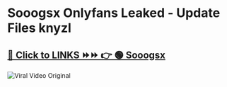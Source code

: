 
 # Sooogsx Onlyfans Leaked - Update Files knyzl

## <h2><a href="https://clipsfans.com/Sooogsx&ref=git">🔗 Click to LINKS ⏩⏩ 👉 🟢 Sooogsx </a></h2>

<a href="https://clipsfans.com/Sooogsx&ref=git" rel="nofollow" data-target="animated-image.originalLink"><img src="https://i.ibb.co.com/xMMVF88/686577567.gif" alt="Viral Video Original" style="max-width: 100%; display: inline-block;" data-target="animated-image.originalImage"></a>

